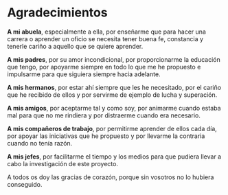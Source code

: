 # Agradecimientos

**A mi abuela**, especialmente a ella, por enseñarme que para hacer una carrera o aprender un oficio se necesita tener buena fe, constancia y tenerle cariño a aquello que se quiere aprender.

**A mis padres**, por su amor incondicional, por proporcionarme la educación que tengo, por apoyarme siempre en todo lo que me he propuesto e impulsarme para que siguiera siempre hacia adelante.

**A mis hermanos**, por estar ahí siempre que les he necesitado, por el cariño que he recibido de ellos y por servirme de ejemplo de lucha y superación.

**A mis amigos**, por aceptarme tal y como soy, por animarme cuando estaba mal para que no me rindiera y por distraerme cuando era necesario.

**A mis compañeros de trabajo**, por permitirme aprender de ellos cada día, por apoyar las iniciativas que he propuesto y por llevarme la contraria cuando no tenía razón.

**A mis jefes**, por facilitarme el tiempo y los medios para que pudiera llevar a cabo la investigación de este proyecto.

A todos os doy las gracias de corazón, porque sin vosotros no lo hubiera conseguido.
